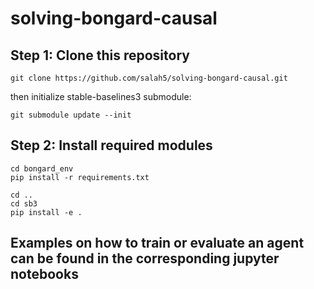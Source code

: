 # solving-bongard-causal

## Step 1: Clone this repository

```
git clone https://github.com/salah5/solving-bongard-causal.git
```

then initialize stable-baselines3 submodule:

```
git submodule update --init
```

## Step 2: Install required modules

```
cd bongard_env
pip install -r requirements.txt
```

```
cd ..
cd sb3
pip install -e .
```

## Examples on how to train or evaluate an agent can be found in the corresponding jupyter notebooks
